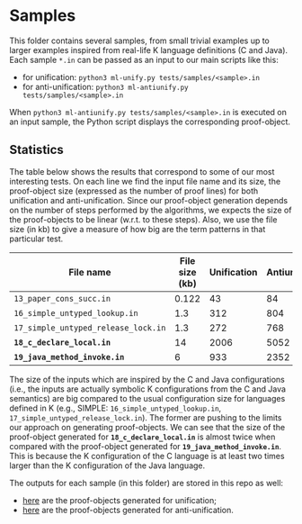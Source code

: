 # Samples 

This folder contains several samples, from small trivial examples up to larger examples inspired from real-life K language definitions (C and Java). 
Each sample `*.in` can be passed as an input to our main scripts like this:

* for unification: `python3 ml-unify.py tests/samples/<sample>.in`
* for anti-unification: `python3 ml-antiunify.py tests/samples/<sample>.in`

When `python3 ml-antiunify.py tests/samples/<sample>.in` is executed on an input sample, the Python script displays the corresponding proof-object. 

## Statistics
The table below shows the results that correspond to some of our most interesting tests. 
On each line we find the input file name and its size, the proof-object size (expressed as the number of proof lines) for both unification and anti-unification. 
Since our proof-object generation depends on the number of steps performed by the algorithms, we expects the size of the proof-objects to be linear (w.r.t. to these steps). Also, we use the file size (in kb) to give a measure of how big are the term patterns in that particular test.

| File name  | File size (kb) | Unification | Antiunification | 
|------------|----------------|-------------|-----------------|
| `13_paper_cons_succ.in` | 0.122 | 43 | 84 |
| `16_simple_untyped_lookup.in` | 1.3 | 312 | 804 |
| `17_simple_untyped_release_lock.in` | 1.3 | 272  | 768 |
| **`18_c_declare_local.in`** | 14 | 2006 | 5052 |
| **`19_java_method_invoke.in`** | 6 | 933 | 2352 |

The size of the inputs which are inspired by the C and Java configurations (i.e., the inputs are actually symbolic K configurations from the C and Java semantics) are big compared to the usual configuration size for languages defined in K (e.g., SIMPLE: `16_simple_untyped_lookup.in`, `17_simple_untyped_release_lock.in`). The former are pushing to the limits our approach on generating proof-objects. 
We can see that the size of the proof-object generated for **`18_c_declare_local.in`** is almost twice when compared with the proof-object generated for **`19_java_method_invoke.in`**. This is because the K configuration of the C language is at least two times larger than the K configuration of the Java language.


The outputs for each sample (in this folder) are stored in this repo as well:
* [here](https://github.com/andreiarusoaie/certifying-unification-in-aml/tree/master/tests/samples/outputs/unification) are the proof-objects generated for unification;
* [here](https://github.com/andreiarusoaie/certifying-unification-in-aml/tree/master/tests/samples/outputs/anti-unification) are the proof-objects generated for anti-unification.
